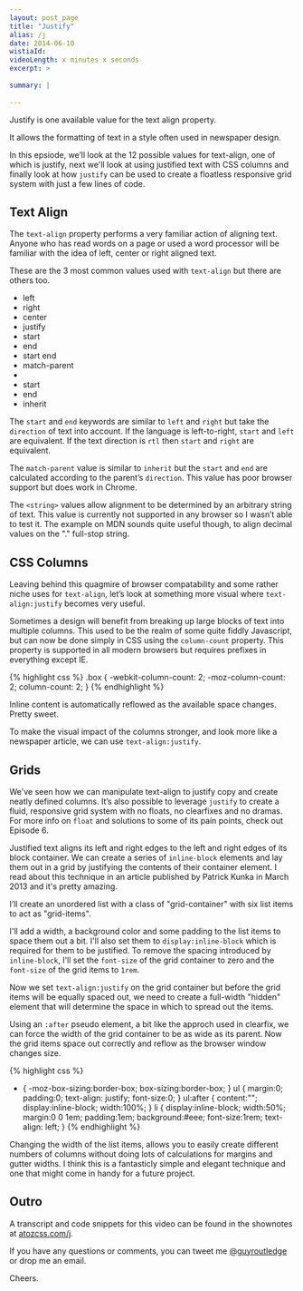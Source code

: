 ```yaml
---
layout: post_page
title: "Justify"
alias: /j
date: 2014-06-10
wistiaId: 
videoLength: x minutes x seconds
excerpt: >
  
summary: |
  
---
```


Justify is one available value for the text align property.

It allows the formatting of text in a style often used in newspaper
design.

In this epsiode, we’ll look at the 12 possible values for text-align,
one of which is justify, next we'll look at using justified text with
CSS columns and finally look at how `justify` can be used to create
a floatless responsive grid system with just a few lines of code.


## Text Align

The `text-align` property performs a very familiar action of aligning
text. Anyone who has read words on a page or used a word processor will
be familiar with the idea of left, center or right aligned text.

These are the 3 most common values used with `text-align` but there are
others too.

* left
* right
* center
* justify
* start
* end
* start end
* match-parent
* <string>
* start <string>
* <string> end
* inherit

The `start` and `end` keywords are similar to `left` and `right` but
take the `direction` of text into account. If the language is
left-to-right, `start` and `left` are equivalent. If the text direction
is `rtl` then `start` and `right` are equivalent.

The `match-parent` value is similar to `inherit` but the `start` and
`end` are calculated according to the parent’s `direction`. This value
has poor browser support but does work in Chrome.

The `<string>` values allow alignment to be determined by an arbitrary
string of text. This value is currently not supported in any browser so
I wasn’t able to test it. The example on MDN sounds quite useful though,
to align decimal values on the "." full-stop string.


## CSS Columns

Leaving behind this quagmire of browser compatability and some rather
niche uses for `text-align`, let’s look at something more visual where
`text-align:justify` becomes very useful.

Sometimes a design will benefit from breaking up large blocks of text
into multiple columns. This used to be the realm of some quite fiddly
Javascript, but can now be done simply in CSS using the
`column-count` property. This property is supported in all modern
browsers but requires prefixes in everything except IE.

{% highlight css %}
.box {
	-webkit-column-count: 2;
	-moz-column-count: 2;
	column-count: 2;
}
{% endhighlight %}

Inline content is automatically reflowed as the available
space changes. Pretty sweet.

To make the visual impact of the columns stronger, and look more like
a newspaper article, we can use `text-align:justify`.

## Grids

We've seen how we can manipulate text-align to justify copy and create
neatly defined columns. It’s also possible to leverage `justify` to
create a fluid, responsive grid system with no floats, no clearfixes and
no dramas. For more info on `float` and solutions to some of its pain
points, check out Episode 6.

Justified text aligns its left and right edges to the left and right
edges of its block container. We can create a series of `inline-block`
elements and lay them out in a grid by justifying the contents of
their container element. I read about this technique in an article published
by Patrick Kunka in March 2013 and it's pretty amazing.

I’ll create an unordered list with a class of "grid-container" with six
list items to act as "grid-items". 

I'll add a width, a background color and some padding to the list items
to space them out a bit. I'll also set them to `display:inline-block` which is
required for them to be justified. To remove the spacing introduced by
`inline-block`, I'll set the `font-size` of the grid container to zero
and the `font-size` of the grid items to `1rem`.

Now we set `text-align:justify` on the grid container but before the
grid items will be equally spaced out, we need to create a full-width
"hidden" element that will determine the space in which to spread out the
items.

Using an `:after` pseudo element, a bit like the approch used in
clearfix, we can force the width of the grid container to be as wide as
its parent. Now the grid items space out correctly and reflow as the
browser window changes size. 

{% highlight css %}
* {
	-moz-box-sizing:border-box;
	box-sizing:border-box;
}
ul { 
	margin:0;
	padding:0;
	text-align: justify; 
	font-size:0; 
}
ul:after { 
	content:"";
	display:inline-block; 
	width:100%; 
}
li { 
	display:inline-block; 
	width:50%; 
	margin:0 0 1em; 
	padding:1em; 
	background:#eee; 
	font-size:1rem; 
	text-align: left; 
}
{% endhighlight %}

Changing the width of the list items, allows you to easily create
different numbers of columns without doing lots of calculations for
margins and gutter widths. I think this is a fantasticly simple and
elegant technique and one that might come in handy for a future project.


## Outro

A transcript and code snippets for this video can be found in the
shownotes at [atozcss.com/j](http://www.atozcss.com/j).

If you have any questions or comments, you can tweet me
[@guyroutledge](http://www.twitter.com/guyroutledge) or
drop me an email.

Cheers.


